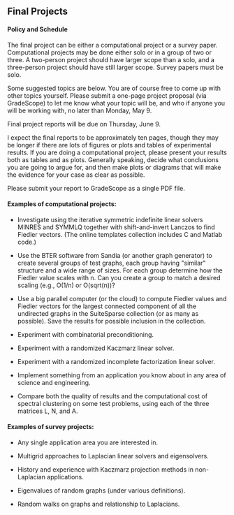 ## Final Projects

#### Policy and Schedule

The final project can be either a computational project or a survey paper.  Computational projects may be done either solo or in a group of two or three.  A two-person project should have larger scope than a solo, and a three-person project should have still larger scope. Survey papers must be solo.

Some suggested topics are below.  You are of course free to come up with other topics yourself.  Please submit a one-page project proposal (via GradeScope) to let me know what your topic will be, and who if anyone you will be working with, no later than Monday, May 9.

Final project reports will be due on Thursday, June 9.  

I expect the final reports to be approximately ten pages, though they may be longer if there are lots of figures or plots and tables of experimental results. If you are doing a computational project, please present your results both as tables and as plots. Generally speaking, decide what conclusions you are going to argue for, and then make plots or diagrams that will make the evidence for your
case as clear as possible.

Please submit your report to GradeScope as a single PDF file.


#### Examples of computational projects:

- Investigate using the iterative symmetric indefinite linear solvers MINRES and SYMMLQ together with shift-and-invert Lanczos to find Fiedler vectors.  (The online templates collection includes C and Matlab code.)
  
- Use the BTER software from Sandia (or  another graph generator) to create several groups of test graphs, each group having "similar" structure and a wide range of sizes.  For each group determine how the Fiedler value scales with n.  Can you create a group to match a  desired scaling (e.g., O(1/n) or O(sqrt(n))?
  
- Use a big parallel computer (or the cloud) to compute Fiedler values and Fiedler vectors for the largest connected component of all the undirected graphs in the SuiteSparse collection (or as many as possible). Save the results for possible inclusion in the collection.
  
- Experiment with combinatorial preconditioning.

- Experiment with a randomized Kaczmarz linear solver.

- Experiment with a randomized incomplete factorization linear solver.

- Implement something from an application you know about in any area of science and engineering.
  
- Compare both the quality of results and the computational cost of spectral clustering on some test problems, using each of the three matrices L, N, and A.


#### Examples of survey projects:

- Any single application area you are interested in.

- Multigrid approaches to Laplacian linear solvers and eigensolvers.

- History and  experience with Kaczmarz projection methods in non-Laplacian applications.
  
- Eigenvalues of random graphs (under various definitions).

- Random walks on graphs and relationship to Laplacians.

